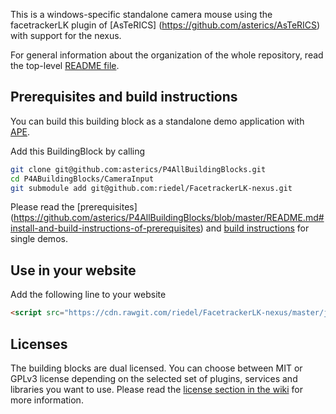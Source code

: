 This is a windows-specific standalone camera mouse using the facetrackerLK plugin of [AsTeRICS]  (https://github.com/asterics/AsTeRICS) with support for the nexus.

For general information about the organization of the whole repository, read the top-level [README file](https://github.com/asterics/P4AllBuildingBlocks/blob/master/README.md).

## Prerequisites and build instructions
You can build this building block as a standalone demo application with [APE](https://github.com/asterics/P4AllBuildingBlocks/wiki/AsTeRICS-Packaging-Environment-(APE)).

Add this BuildingBlock by calling
```sh
git clone git@github.com:asterics/P4AllBuildingBlocks.git
cd P4ABuildingBlocks/CameraInput
git submodule add git@github.com:riedel/FacetrackerLK-nexus.git
```

Please read the [prerequisites] (https://github.com/asterics/P4AllBuildingBlocks/blob/master/README.md#install-and-build-instructions-of-prerequisites) and [build instructions](https://github.com/asterics/P4AllBuildingBlocks#creating-single-camera-mouse-demo-with-ape-copy) for single demos.

## Use in your website
Add the following line to your website 
```html
<script src="https://cdn.rawgit.com/riedel/FacetrackerLK-nexus/master/js/asterics-slidecontrol.js"></script>
```

## Licenses
The building blocks are dual licensed. You can choose between MIT or GPLv3 license depending on the selected set of plugins, services and libraries you want to use. Please read the [license section in the wiki](https://github.com/asterics/P4AllBuildingBlocks/wiki#license) for more information.
